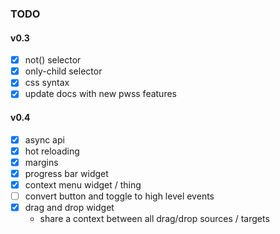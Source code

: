 ### TODO

#### v0.3
- [x] not() selector
- [x] only-child selector
- [x] css syntax
- [x] update docs with new pwss features

#### v0.4
- [x] async api
- [x] hot reloading
- [x] margins
- [x] progress bar widget
- [x] context menu widget / thing
- [ ] convert button and toggle to high level events
- [x] drag and drop widget
    - share a context between all drag/drop sources / targets
